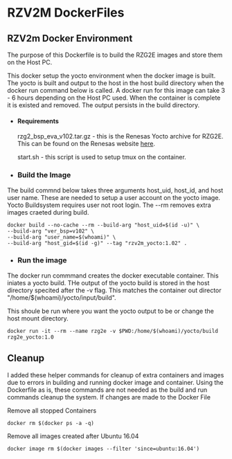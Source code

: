 # RZV2M DockerFiles

## RZV2m Docker Environment

The purpose of this Dockerfile is to build the RZG2E images and store them on the Host PC.

This docker setup the yocto environment when the docker image is built. The yocto is built and output to the host in the host build directory when the docker run command below is called. A docker run for this image can take 3 - 6 hours depending on the Host PC used. When the container is complete it is existed and removed. The output persists in the build directory. 

- #### Requirements

  rzg2_bsp_eva_v102.tar.gz  - this is the Renesas Yocto archive for RZG2E. This can be found on the Renesas website [here](https://www.renesas.com/us/en/products/rzg-linux-platform/rzg-marcketplace/verified-linux-package.html).

  start.sh - this script is used to setup tmux on the container.

- ### Build the Image

The build commnd below takes three arguments host_uid, host_id, and host user name. These are needed to setup a user account on the yocto image. Yocto Buildsystem requires user not root login. The --rm removes extra images craeted during build.

    docker build --no-cache --rm --build-arg "host_uid=$(id -u)" \
    --build-arg "ver_bsp=v102" \
    --build-arg "user_name=$(whoami)" \
    --build-arg "host_gid=$(id -g)" --tag "rzv2m_yocto:1.02" .

- ### Run the image

The docker run commmand creates the docker executable container. This iniates a yocto build. THe output of the yocto build is stored in the host directory specited after the -v flag. This matches the container out director "/home/$(whoami)/yocto/input/build". 

This shoule be run where you want the yocto output to be or change the host mount directory.

    docker run -it --rm --name rzg2e -v $PWD:/home/$(whoami)/yocto/build rzg2e_yocto:1.0

## Cleanup
I added these helper commands for cleanup of extra containers and images due to errors in building and running docker image and container. Using the Dockerfile as is, these commands are not needed as the build and run commands cleanup the system. If changes are made to the Docker File 

Remove all stopped Containers

```
docker rm $(docker ps -a -q)
```

Remove all images created after Ubuntu 16.04


```
docker image rm $(docker images --filter 'since=ubuntu:16.04')
```



